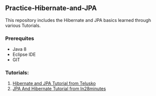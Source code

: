 ## Practice-Hibernate-and-JPA
This repository includes the Hibernate and JPA basics learned through various Tutorials.

### Prerequites
- Java 8
- Eclipse IDE
- GIT

### Tutorials:
1. [Hibernate and JPA Tutorial from Telusko](https://github.com/DhwaniSondhi/Practice-Hibernate-and-JPA/tree/master/Hibernate%20and%20JPA%20Tutorial%20with%20Telusko) 
2. [JPA And Hibernate Tutorial from In28minutes](https://github.com/DhwaniSondhi/Practice-Hibernate-and-JPA/tree/master/JPA%20and%20Hibernate%20Tutorial%20using%20Spring%20with%20in28minutes)
